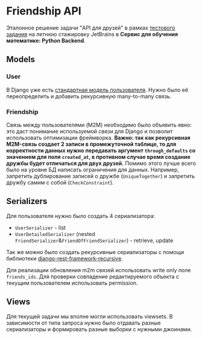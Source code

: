 # Friendship API

Эталонное решение задачи "API для друзей" в
рамках [тестового задания](https://gist.github.com/k0t3n/99e60365ccb66cfa259f67e76fcfccca) на летнюю стажировку
JetBrains в **Сервис для обучения математике: Python Backend**.

## Models

### User

В Django уже есть [стандартная модель пользователя](https://docs.djangoproject.com/en/3.2/topics/auth/customizing/).
Нужно было её переопределить и добавить рекурсивную many-to-many связь.

### Friendship

Связь между пользователями (M2M) необходимо было объявить явно: это даст понимание используемой связи для Django и
позволит использовать оптимизации фреймворка. **Важно: так как рекурсивная M2M-связь создает 2 записи в промежуточной
таблице, то для корректности данных нужно передавать аргумент `through_defaults` со значением для поля `created_at`, в
противном случае время создание дружбы будет отличаться для двух друзей.**
Помимо этого лучше всего было на уровне БД написать ограничения для данных. Например, запретить дублирование записей о
дружбе (`UniqueTogether`) и запретить дружбу самим с собой
(`CheckConstraint`).

## Serializers

Для пользователя нужно было создать 4 сериализатора:

* `UserSerializer` - list
* `UserDetailedSerializer` (nested `FriendSerializer`&`FriendOfFriendSerializer`) - retrieve, update

Так же можно было создать рекурсивные сериализаторы с помощи
библиотеки [django-rest-framework-recursive](https://github.com/heywbj/django-rest-framework-recursive).

Для реализации обновления m2m связей использовать write only поле `friends_ids`. Для проверки совпадение редактируемого
объекта с текущим пользователем использовать permission.

## Views

Для текущей задачи мы вполне могли использовать viewsets. В зависимости от типа запроса нужно было отдавать разные
сериализаторы и формировать разные выборки с нужными джоинами.  
